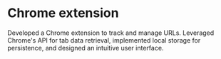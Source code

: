 # Chrome extension
 Developed a Chrome extension to track and manage URLs. Leveraged Chrome's API for tab data retrieval, implemented local storage for persistence, and designed an intuitive user interface.
